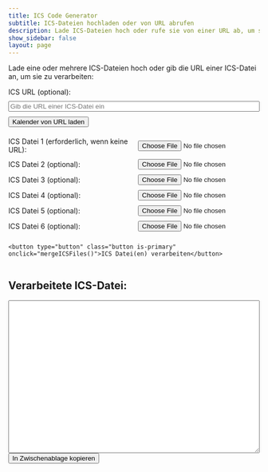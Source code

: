 ```yaml
---
title: ICS Code Generator
subtitle: ICS-Dateien hochladen oder von URL abrufen
description: Lade ICS-Dateien hoch oder rufe sie von einer URL ab, um sie zu bearbeiten oder zusammenzuführen.
show_sidebar: false
layout: page
---
```


<p>Lade eine oder mehrere ICS-Dateien hoch oder gib die URL einer ICS-Datei an, um sie zu verarbeiten:</p>

<!-- URL-Eingabe -->
<div class="ics-input-container">
    <label for="ics-url">ICS URL (optional):</label>
    <input type="text" id="ics-url" placeholder="Gib die URL einer ICS-Datei ein">
    <button class="button is-primary" onclick="fetchICSFromURL()">Kalender von URL laden</button>
</div>

<!-- Datei-Upload -->
<form class="ics-input-container">
    <div class="file-input-group">
        <label for="file1">ICS Datei 1 (erforderlich, wenn keine URL):</label>
        <input type="file" id="file1" accept=".ics">
    </div>
    <div class="file-input-group">
        <label for="file2">ICS Datei 2 (optional):</label>
        <input type="file" id="file2" accept=".ics">
    </div>
    <div class="file-input-group">
        <label for="file3">ICS Datei 3 (optional):</label>
        <input type="file" id="file3" accept=".ics">
    </div>
    <div class="file-input-group">
        <label for="file4">ICS Datei 4 (optional):</label>
        <input type="file" id="file4" accept=".ics">
    </div>
    <div class="file-input-group">
        <label for="file5">ICS Datei 5 (optional):</label>
        <input type="file" id="file5" accept=".ics">
    </div>
    <div class="file-input-group">
        <label for="file6">ICS Datei 6 (optional):</label>
        <input type="file" id="file6" accept=".ics">
    </div>

    <button type="button" class="button is-primary" onclick="mergeICSFiles()">ICS Datei(en) verarbeiten</button>
</form>

<h2>Verarbeitete ICS-Datei:</h2>
<textarea id="output" rows="20" cols="80" readonly></textarea>
<br>
<button class="button is-info" onclick="copyToClipboard()">In Zwischenablage kopieren</button>

<div id="summaryList"></div> <!-- Container für die Summary-Einträge -->

<style>
    .ics-input-container {
        display: flex;
        flex-direction: column;
        gap: 10px;
        margin-bottom: 20px;
    }

    .file-input-group {
        display: flex;
        align-items: center;
        gap: 10px;
    }

    .file-input-group label {
        min-width: 250px;
    }

    .file-input-group input[type="file"] {
        flex-grow: 1;
    }

    .ics-input-container button {
        align-self: flex-start;
    }

    textarea {
        width: 100%;
        max-width: 600px;
    }
</style>

<script>
let isFromURL = false; // Variable zum Überprüfen, ob die Datei von einer URL stammt

function fetchICSFromURL() {
    const url = document.getElementById('ics-url').value;

    if (!url) {
        alert("Bitte eine gültige URL eingeben.");
        return;
    }

    isFromURL = true; // Markiere, dass die Datei von einer URL kommt

    fetch(url)
        .then(response => {
            if (!response.ok) {
                throw new Error("Netzwerkfehler oder ungültige URL.");
            }
            return response.text();
        })
        .then(data => {
            processSingleICSFile(data); // Die heruntergeladene Datei verarbeiten
        })
        .catch(error => {
            console.error("Fehler beim Abrufen der ICS-Datei:", error);
            alert("Fehler beim Abrufen der ICS-Datei. Überprüfen Sie die URL.");
        });
}

function mergeICSFiles() {
    isFromURL = false; // Setze auf false, wenn Dateien hochgeladen werden
    const files = [
        document.getElementById('file1').files[0],
        document.getElementById('file2').files[0],
        document.getElementById('file3').files[0],
        document.getElementById('file4').files[0],
        document.getElementById('file5').files[0],
        document.getElementById('file6').files[0]
    ];

    // Nur die Dateien verarbeiten, die tatsächlich hochgeladen wurden
    const validFiles = files.filter(file => file !== undefined);

    if (validFiles.length === 0) {
        alert("Bitte mindestens eine ICS-Datei hochladen oder eine gültige URL eingeben.");
        return;
    }

    const readers = validFiles.map(file => {
        const reader = new FileReader();
        reader.readAsText(file);
        return reader;
    });

    Promise.all(readers.map(reader => new Promise((resolve) => {
        reader.onload = () => resolve(reader.result);
    })))
    .then(results => {
        if (validFiles.length === 1) {
            // Wenn nur eine Datei hochgeladen wurde, verarbeite nur diese
            const data = results[0];
            processSingleICSFile(data);
        } else {
            // Wenn mehrere Dateien hochgeladen wurden, führe sie zusammen
            const { mergedData, summaries } = mergeMultipleICS(results);
            document.getElementById('output').value = mergedData;
            displaySummaries(summaries);
        }
    });
}

function processSingleICSFile(data) {
    const lines = data.split('\n');
    let veventEntries = [];
    let summaries = new Set();

    lines.forEach(line => {
        veventEntries.push(line);

        // Finde den SUMMARY-Eintrag, bereinige ihn und speichere ihn im Set
        if (line.startsWith("SUMMARY:")) {
            const cleanedSummary = cleanSummary(line.replace("SUMMARY:", "").trim());
            summaries.add(cleanedSummary);
        }
    });

    // Kalenderdaten im Ausgabe-Textfeld anzeigen
    document.getElementById('output').value = lines.join("\n");

    // Zeige die zusammengefassten Einträge an
    displaySummaries(Array.from(summaries));
}

function mergeMultipleICS(filesData) {
    let result = "";
    let veventEntries = [];
    let summaries = new Set();

    // Verarbeite jede Datei, um die VEVENT-Einträge und die SUMMARYs zu extrahieren
    filesData.forEach(data => {
        const lines = data.split('\n');
        let insideEvent = false;

        lines.forEach(line => {
            if (line.trim() === "BEGIN:VEVENT") {
                insideEvent = true;
            }

            if (insideEvent) {
                veventEntries.push(line);

                // Finde den SUMMARY-Eintrag, bereinige ihn und speichere ihn im Set
                if (line.startsWith("SUMMARY:")) {
                    const cleanedSummary = cleanSummary(line.replace("SUMMARY:", "").trim());
                    summaries.add(cleanedSummary);
                }
            }

            if (line.trim() === "END:VEVENT") {
                insideEvent = false;
            }
        });
    });

    // Kalenderkopf hinzufügen (BEGIN:VCALENDAR)
    result += "BEGIN:VCALENDAR\n";
    
    // Alle VEVENT-Einträge hinzufügen
    result += veventEntries.join("\n") + "\n";

    // Kalenderende hinzufügen (END:VCALENDAR)
    result += "END:VCALENDAR\n";

    return { mergedData: result, summaries: Array.from(summaries) };
}

function cleanSummary(summary) {
    // Regulärer Ausdruck, um Ziffern, Daten oder Sonderzeichen am Ende des Summary zu entfernen
    return summary.replace(/\s[\d\.\-\/]+$/, ''); // Entfernt Ziffern und Sonderzeichen am Ende
}

function displaySummaries(summaries) {
    const summaryContainer = document.getElementById('summaryList');
    summaryContainer.innerHTML = ""; // Vorherige Inhalte löschen

    let umlautWarning = false;

    if (summaries.length > 0) {
        const summaryTitle = document.createElement("h2");
        summaryTitle.textContent = "Deine ICS enthält folgende Einträge:";
        summaryContainer.appendChild(summaryTitle);

        // Beschreibung je nach Quelle (URL oder Datei)
        const description = document.createElement("p");
        if (isFromURL) {
            description.textContent = "Das Bearbeiten der Einträge ist bei einer ICS von einer URL leider nicht möglich.";
        } else {
            description.textContent = "Du kannst die Bezeichnungen individuell ändern, indem du diese in die jeweiligen Textfelder einträgst und auf 'Änderungen übernehmen' klickst.";
        }
        summaryContainer.appendChild(description);

        const summaryList = document.createElement("ol");
        summaries.forEach((summary, index) => {
            const listItem = document.createElement("li");

            // Eingabefeld für die Bearbeitung der SUMMARY-Einträge
            const inputField = document.createElement("input");
            inputField.type = "text";
            inputField.value = summary;
            inputField.id = `summary-input-${index}`;
            inputField.dataset.originalSummary = summary;
            listItem.appendChild(inputField);
            summaryList.appendChild(listItem);

            // Prüfe, ob der Eintrag Umlaute enthält
            if (/[äöüß]/i.test(summary)) {
                umlautWarning = true;
            }

            // Eingabefelder deaktivieren, wenn die Datei von einer URL stammt
            if (isFromURL) {
                inputField.disabled = true;
            }
        });
        summaryContainer.appendChild(summaryList);

        // Füge einen Button hinzu, um die Änderungen auf die zusammengeführte Datei anzuwenden (nur bei lokalen Dateien)
        if (!isFromURL) {
            const updateButton = document.createElement("button");
            updateButton.textContent = "Änderungen übernehmen";
            updateButton.className = "button is-primary";
            updateButton.onclick = updateSummaries;
            summaryContainer.appendChild(updateButton);
        }

        // Zeige Warnung, falls Umlaute gefunden wurden
        updateUmlautWarning(umlautWarning);
    } else {
        summaryContainer.textContent = "Keine Einträge in der ICS-Datei gefunden.";
    }
}

function updateSummaries() {
    const updatedSummaries = [];

    // Sammle die aktualisierten Einträge aus den Eingabefeldern
    document.querySelectorAll("[id^=summary-input-]").forEach(input => {
        const originalSummary = input.dataset.originalSummary;
        const newSummary = input.value.trim();
        updatedSummaries.push({ original: originalSummary, updated: newSummary });
    });

    // Ersetze die zusammengeführte ICS-Datei mit den aktualisierten `SUMMARY`-Einträgen
    let updatedICS = document.getElementById('output').value;

    // Suche und ersetze die Einträge
    updatedSummaries.forEach(({ original, updated }) => {
        const regex = new RegExp(`SUMMARY:${original}`, 'g');
        updatedICS = updatedICS.replace(regex, `SUMMARY:${updated}`);
    });

    // Aktualisiere das Textfeld mit der neuen ICS-Datei
    document.getElementById('output').value = updatedICS;

    // Prüfe nach der Änderung erneut auf Umlaute
    let umlautWarning = updatedSummaries.some(summary => /[äöüß]/i.test(summary.updated));

    // Aktualisiere die Warnung
    updateUmlautWarning(umlautWarning);
}

function updateUmlautWarning(umlautWarning) {
    const warningElement = document.getElementById("umlautWarning");

    if (umlautWarning) {
        if (!warningElement) {
            const warningMessage = document.createElement("p");
            warningMessage.style.color = "red";
            warningMessage.id = "umlautWarning";
            warningMessage.textContent = "Warnung: Einige Einträge enthalten Umlaute (ä, ö, ü, ß). Diese können bei der Weiterverarbeitung zu Problemen führen.";
            document.getElementById("summaryList").appendChild(warningMessage);
        }
    } else {
        if (warningElement) {
            warningElement.remove();
        }
    }
}

function copyToClipboard() {
    var copyText = document.getElementById('output');
    copyText.select();
    document.execCommand('copy');
    alert('ICS-Datei in die Zwischenablage kopiert!');
}
</script>
